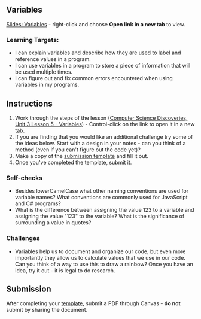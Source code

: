 [//]: # ( <p><iframe src="https://douglasurner.github.io/GDP1/units/0/assignments/U0.2-first-submission/" width="100%" height="666px"></iframe></p> )

## Variables

[slides]: https://docs.google.com/presentation/d/1SHqMZFa7uyGxBcGnIHUeAob1BSn9QIAC0RWNH9ZQefY/edit?usp=sharing
[template]: https://docs.google.com/document/d/1dhyJooHTGlselc1PCG-Vn5u8LQlqesIEDbevteqvcV0/edit?usp=sharing

[Slides: Variables][slides] - right-click and choose **Open link in a new tab** to view.

### Learning Targets:

* I can explain variables and describe how they are used to label and reference values in a program.
* I can use variables in a program to store a piece of information that will be used multiple times.
* I can figure out and fix common errors encountered when using variables in my programs.

## Instructions

1. Work through the steps of the lesson ([Computer Science Discoveries, Unit 3 Lesson 5 - Variables](https://studio.code.org/s/csd3-2018/stage/5/puzzle/1)) - Control-click on the link to open it in a new tab.
1. If you are finding that you would like an additional challenge try some of the ideas below. Start with a design in your notes - can you think of a method (even if you can't figure out the code yet)?
1. Make a copy of the [submission template][template] and fill it out.
1. Once you've completed the template, submit it.

### Self-checks

* Besides lowerCamelCase what other naming conventions are used for variable names? What conventions are commonly used for JavaScript and C# programs?
* What is the difference between assigning the value 123 to a variable and assigning the value "123" to the variable? What is the significance of surrounding a value in quotes?

### Challenges

* Variables help us to document and organize our code, but even more importantly they allow us to calculate values that we use in our code. Can you think of a way to use this to draw a rainbow? Once you have an idea, try it out - it is legal to do research.

## Submission

After completing your [template][], submit a PDF through Canvas - **do not** submit by sharing the document.
